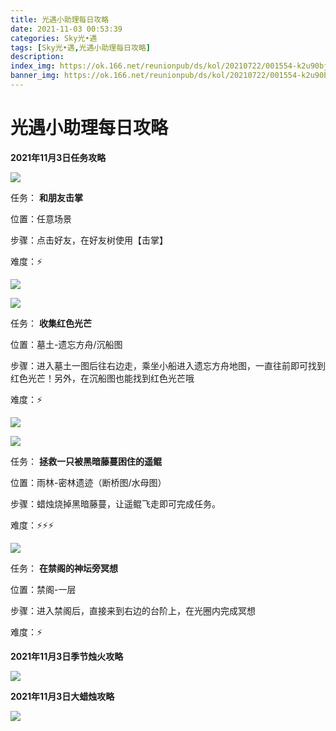 ```yaml
---
title: 光遇小助理每日攻略
date: 2021-11-03 00:53:39
categories: Sky光•遇
tags: [Sky光•遇,光遇小助理每日攻略]
description: 
index_img: https://ok.166.net/reunionpub/ds/kol/20210722/001554-k2u90bj7ay.png?imageView&thumbnail=600x0&type=jpg
banner_img: https://ok.166.net/reunionpub/ds/kol/20210722/001554-k2u90bj7ay.png?imageView&thumbnail=600x0&type=jpg
---
```

# 光遇小助理每日攻略
**2021年11月3日任务攻略**

![](https://ok.166.net/reunionpub/ds/kol/20211103/003018-q7zdapwbjf.png)

任务： **和朋友击掌**

位置：任意场景

步骤：点击好友，在好友树使用【击掌】

难度：⚡

![](https://ok.166.net/reunionpub/ds/kol/20211103/003034-o4am893k5l.png)

![](https://ok.166.net/reunionpub/ds/kol/20211103/004523-bu8z5etpfi.png)

  

任务： **收集红色光芒**

位置：墓土-遗忘方舟/沉船图

步骤：进入墓土一图后往右边走，乘坐小船进入遗忘方舟地图，一直往前即可找到红色光芒！另外，在沉船图也能找到红色光芒哦

难度：⚡

![](https://ok.166.net/reunionpub/ds/kol/20211103/003048-hq4lvf5bet.png)

![](https://ok.166.net/reunionpub/ds/kol/20211103/003103-vnrjegcz51.png)

任务： **拯救一只被黑暗藤蔓困住的遥鲲**

位置：雨林-密林遗迹（断桥图/水母图）

步骤：蜡烛烧掉黑暗藤蔓，让遥鲲飞走即可完成任务。

难度：⚡⚡⚡

  

![](https://ok.166.net/reunionpub/ds/kol/20211103/003741-ig4ycapbs2.png)

任务： **在禁阁的神坛旁冥想**

位置：禁阁-一层

步骤：进入禁阁后，直接来到右边的台阶上，在光圈内完成冥想

难度：⚡

 **2021年11月3日季节烛火攻略**

![](https://ok.166.net/reunionpub/ds/kol/20211103/004037-jk3ay6e0ou.png)

  

 **2021年11月3日大蜡烛攻略**

![](https://ok.166.net/reunionpub/ds/kol/20211103/004119-9hngt5soa6.png)

